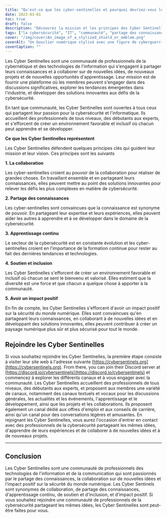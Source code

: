 ```yaml
---
title: "Qu'est-ce que les cyber-sentinelles et pourquoi devriez-vous les rejoindre ?"
date: 2023-03-01
toc: true
draft: false
description: "Découvrez la mission et les principes des Cyber Sentinelles, une communauté de professionnels de la cybernétique et de l'informatique qui s'engagent à partager leurs connaissances et à développer des solutions innovantes pour relever les défis de la cybersécurité."
tags: ["la cybersécurité", "IT", "communauté", "partage des connaissances", "collaboration", "l'apprentissage continu", "soutien", "inclusivité", "impact positif", "canaux de texte", "canaux vocaux", "conseils de carrière", "opportunités d'emploi", "ressources pédagogiques", "tendances émergentes", "projets", "événements", "conférences", "photos d'animaux", "technologie"]
cover: "/img/cover/An_image_of_a_stylized_shield_or_emblem.png"
coverAlt: "Un bouclier numérique stylisé avec une figure de cyberguerrier au centre, entouré de formes abstraites et de lignes représentant des flux de données et des connexions de réseau"
coverCaption: ""
---
```


Les Cyber Sentinelles sont une communauté de professionnels de la cybernétique et des technologies de l'information qui s'engagent à partager leurs connaissances et à collaborer sur de nouvelles idées, de nouveaux projets et de nouvelles opportunités d'apprentissage. Leur mission est de fournir une plateforme où les membres peuvent s'engager dans des discussions significatives, explorer les tendances émergentes dans l'industrie, et développer des solutions innovantes aux défis de la cybersécurité.

En tant que communauté, les Cyber Sentinelles sont ouvertes à tous ceux qui partagent leur passion pour la cybersécurité et l'informatique. Ils accueillent des professionnels de tous niveaux, des débutants aux experts, et s'efforcent de créer un environnement favorable et inclusif où chacun peut apprendre et se développer.

**Ce que les Cyber Sentinelles représentent**

Les Cyber Sentinelles défendent quelques principes clés qui guident leur mission et leur vision. Ces principes sont les suivants

**1. La collaboration**

Les cyber-sentinelles croient au pouvoir de la collaboration pour réaliser de grandes choses. En travaillant ensemble et en partageant leurs connaissances, elles peuvent mettre au point des solutions innovantes pour relever les défis les plus complexes en matière de cybersécurité.

**2. Partage des connaissances**

Les cyber-sentinelles sont convaincues que la connaissance est synonyme de pouvoir. En partageant leur expertise et leurs expériences, elles peuvent aider les autres à apprendre et à se développer dans le domaine de la cybersécurité.

**3. Apprentissage continu**

Le secteur de la cybersécurité est en constante évolution et les cyber-sentinelles croient en l'importance de la formation continue pour rester au fait des dernières tendances et technologies.

**4. Soutien et inclusion**

Les Cyber Sentinelles s'efforcent de créer un environnement favorable et inclusif où chacun se sent le bienvenu et valorisé. Elles estiment que la diversité est une force et que chacun a quelque chose à apporter à la communauté.

**5. Avoir un impact positif**

En fin de compte, les Cyber Sentinelles s'efforcent d'avoir un impact positif sur la sécurité du monde numérique. Elles sont convaincues qu'en partageant leurs connaissances, en collaborant à de nouvelles idées et en développant des solutions innovantes, elles peuvent contribuer à créer un paysage numérique plus sûr et plus sécurisé pour tout le monde.

## Rejoindre les Cyber Sentinelles

Si vous souhaitez rejoindre les Cyber Sentinelles, la première étape consiste à visiter leur site web à l'adresse suivante [https://cybersentinels.org](https://cybersentinels.org). From there, you can join their Discord server at [https://discord.io/cybersentinels](https://discord.io/cybersentinels) et commencez à explorer les différents canaux et à vous engager avec la communauté. Les Cyber Sentinelles accueillent des professionnels de tous niveaux, des débutants aux experts, et proposent aux membres une variété de canaux, notamment des canaux textuels et vocaux pour les discussions générales, les actualités et les événements, l'apprentissage et le développement, ainsi que les projets et les collaborations. Ils proposent également un canal dédié aux offres d'emploi et aux conseils de carrière, ainsi qu'un canal pour des conversations légères et amusantes. En rejoignant les Cyber Sentinelles, vous aurez l'occasion d'entrer en contact avec des professionnels de la cybersécurité partageant les mêmes idées, d'apprendre de leurs expériences et de collaborer à de nouvelles idées et à de nouveaux projets.

___________________________________________________________________________

## Conclusion

Les Cyber Sentinelles sont une communauté de professionnels des technologies de l'information et de la communication qui sont passionnés par le partage des connaissances, la collaboration sur de nouvelles idées et l'impact positif sur la sécurité du monde numérique. Les Cyber Sentinels sont synonymes de collaboration, de partage des connaissances, d'apprentissage continu, de soutien et d'inclusion, et d'impact positif. Si vous souhaitez rejoindre une communauté de professionnels de la cybersécurité partageant les mêmes idées, les Cyber Sentinelles sont peut-être faites pour vous.